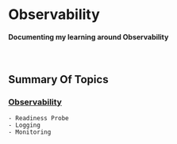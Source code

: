 # Observability
<h4>Documenting my learning around Observability</h4>
<br>
<h2>Summary Of Topics</h2>

<h3>

[Observability](https://github.com/EAS-Kalem/k8-learning/tree/main/Observability)
</h3>

```
- Readiness Probe
- Logging
- Monitoring
```
